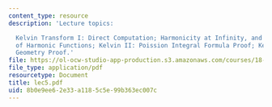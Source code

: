 ```yaml
---
content_type: resource
description: 'Lecture topics:

  Kelvin Transform I: Direct Computation; Harmonicity at Infinity, and Decay Rates
  of Harmonic Functions; Kelvin II: Poission Integral Formula Proof; Kelvin III: Conformal
  Geometry Proof.'
file: https://ol-ocw-studio-app-production.s3.amazonaws.com/courses/18-156-differential-analysis-spring-2004/8b0e9ee62e33a1185c5e99b363ec007c_lec5.pdf
file_type: application/pdf
resourcetype: Document
title: lec5.pdf
uid: 8b0e9ee6-2e33-a118-5c5e-99b363ec007c
---
```

